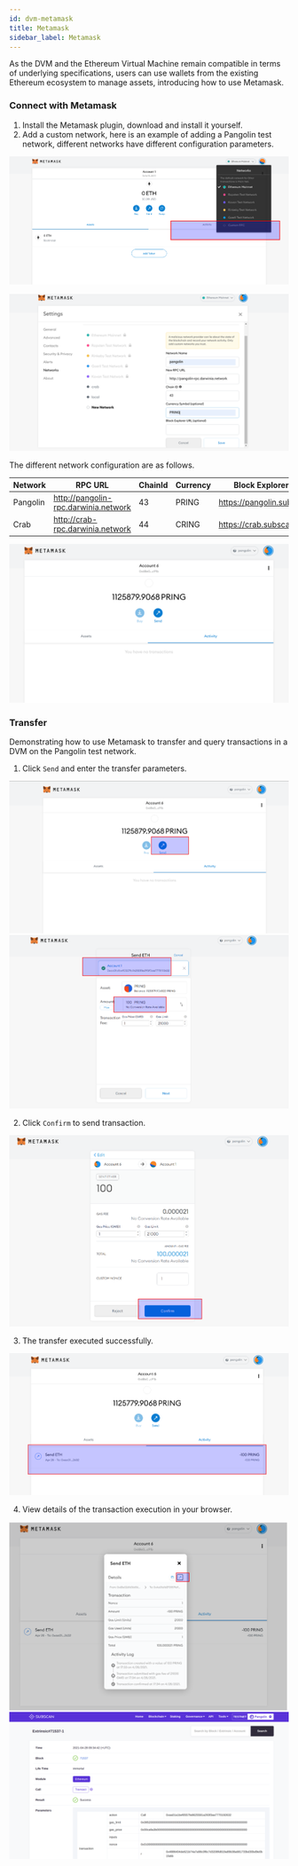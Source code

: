 ```yaml
---
id: dvm-metamask
title: Metamask
sidebar_label: Metamask
---
```


As the DVM and the Ethereum Virtual Machine remain compatible in terms of underlying specifications, users can use wallets from the existing Ethereum ecosystem to manage assets, introducing how to use Metamask.

### Connect with Metamask

1. Install the Metamask plugin, download and install it yourself. 
2. Add a custom network, here is an example of adding a Pangolin test network, different networks have different configuration parameters.

![dvm](assets/dvm/metamask/m0.png)

![dvm](assets/dvm/metamask/m1.png)

The different network configuration are as follows.

| Network  | RPC URL                             | ChainId | Currency| Block Explorer URL |
| ---------| ------------------------------------ | -------| --------|---------- |
| Pangolin | http://pangolin-rpc.darwinia.network | 43     | PRING   | https://pangolin.subscan.io/ |
| Crab     | http://crab-rpc.darwinia.network     | 44     | CRING   | https://crab.subscan.io/      |   

![dvm](assets/dvm/metamask/m2.png)

### Transfer

Demonstrating how to use Metamask to transfer and query transactions in a DVM on the Pangolin test network.

1. Click `Send` and enter the transfer parameters. 

![dvm](assets/dvm/metamask/m3.png)
![dvm](assets/dvm/metamask/m4.png)

2. Click `Confirm` to send transaction.

![dvm](assets/dvm/metamask/m5.png)

3. The transfer executed successfully.

![dvm](assets/dvm/metamask/m6.png)

4. View details of the transaction execution in your browser.

![dvm](assets/dvm/metamask/m7.png)
![dvm](assets/dvm/metamask/m8.png)

